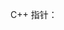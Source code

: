 C++
  指针：
  
  


































































































































































































